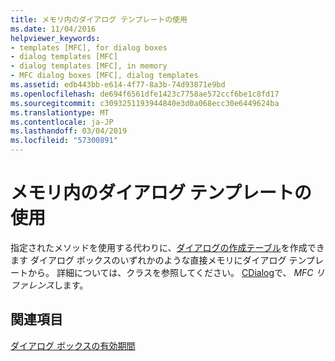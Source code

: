 ```yaml
---
title: メモリ内のダイアログ テンプレートの使用
ms.date: 11/04/2016
helpviewer_keywords:
- templates [MFC], for dialog boxes
- dialog templates [MFC]
- dialog templates [MFC], in memory
- MFC dialog boxes [MFC], dialog templates
ms.assetid: edb443bb-e614-4f77-8a3b-74d93871e9bd
ms.openlocfilehash: de694f6561dfe1423c7758ae572ccf6be1c8fd17
ms.sourcegitcommit: c3093251193944840e3d0a068ecc30e6449624ba
ms.translationtype: MT
ms.contentlocale: ja-JP
ms.lasthandoff: 03/04/2019
ms.locfileid: "57300891"
---
```

# <a name="using-a-dialog-template-in-memory"></a>メモリ内のダイアログ テンプレートの使用

指定されたメソッドを使用する代わりに、[ダイアログの作成テーブル](../mfc/creating-a-dialog-class-with-code-wizards.md)を作成できます ダイアログ ボックスのいずれかのような直接メモリにダイアログ テンプレートから。 詳細については、クラスを参照してください。 [CDialog](../mfc/reference/cdialog-class.md)で、 *MFC リファレンス*します。

## <a name="see-also"></a>関連項目

[ダイアログ ボックスの有効期間](../mfc/life-cycle-of-a-dialog-box.md)
